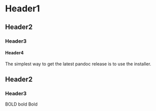 # Header1


## Header2

### Header3

#### Header4

The simplest way to get the latest pandoc release is to use the installer.

## Header2

### Header3

BOLD bold Bold
